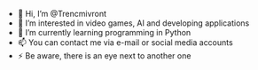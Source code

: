 - 👋 Hi, I’m @Trencmivront
- 👀 I’m interested in video games, AI and developing applications
- 🌱 I’m currently learning programming in Python
- 📫 You can contact me via e-mail or social media accounts
- ⚡ Be aware, there is an eye next to another one

<!---
Trencmivront/Trencmivront is a ✨ special ✨ repository because its `README.md` (this file) appears on your GitHub profile.
You can click the Preview link to take a look at your changes.
--->
